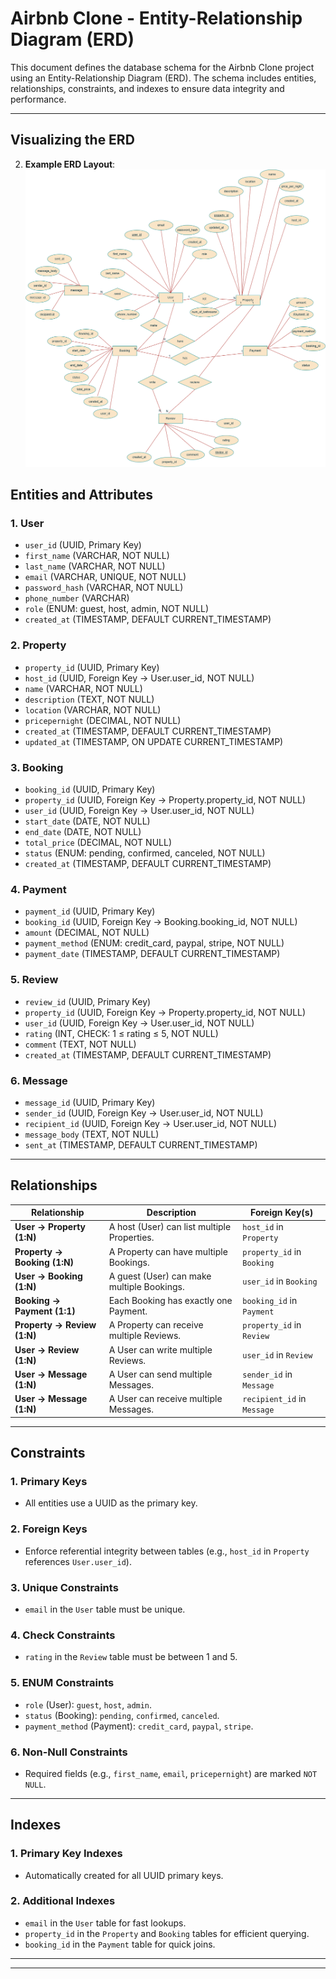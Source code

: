 # Airbnb Clone - Entity-Relationship Diagram (ERD)

This document defines the database schema for the Airbnb Clone project using an Entity-Relationship Diagram (ERD). The schema includes entities, relationships, constraints, and indexes to ensure data integrity and performance.

---
## Visualizing the ERD


2. **Example ERD Layout**:  
   ![ER Diagram](https://github.com/Yawksh/alx-airbnb-database/blob/main/ERD/erd_final.drawio.png) 

## Entities and Attributes

### **1. User**
- `user_id` (UUID, Primary Key)
- `first_name` (VARCHAR, NOT NULL)
- `last_name` (VARCHAR, NOT NULL)
- `email` (VARCHAR, UNIQUE, NOT NULL)
- `password_hash` (VARCHAR, NOT NULL)
- `phone_number` (VARCHAR)
- `role` (ENUM: guest, host, admin, NOT NULL)
- `created_at` (TIMESTAMP, DEFAULT CURRENT_TIMESTAMP)

### **2. Property**
- `property_id` (UUID, Primary Key)
- `host_id` (UUID, Foreign Key → User.user_id, NOT NULL)
- `name` (VARCHAR, NOT NULL)
- `description` (TEXT, NOT NULL)
- `location` (VARCHAR, NOT NULL)
- `pricepernight` (DECIMAL, NOT NULL)
- `created_at` (TIMESTAMP, DEFAULT CURRENT_TIMESTAMP)
- `updated_at` (TIMESTAMP, ON UPDATE CURRENT_TIMESTAMP)

### **3. Booking**
- `booking_id` (UUID, Primary Key)
- `property_id` (UUID, Foreign Key → Property.property_id, NOT NULL)
- `user_id` (UUID, Foreign Key → User.user_id, NOT NULL)
- `start_date` (DATE, NOT NULL)
- `end_date` (DATE, NOT NULL)
- `total_price` (DECIMAL, NOT NULL)
- `status` (ENUM: pending, confirmed, canceled, NOT NULL)
- `created_at` (TIMESTAMP, DEFAULT CURRENT_TIMESTAMP)

### **4. Payment**
- `payment_id` (UUID, Primary Key)
- `booking_id` (UUID, Foreign Key → Booking.booking_id, NOT NULL)
- `amount` (DECIMAL, NOT NULL)
- `payment_method` (ENUM: credit_card, paypal, stripe, NOT NULL)
- `payment_date` (TIMESTAMP, DEFAULT CURRENT_TIMESTAMP)

### **5. Review**
- `review_id` (UUID, Primary Key)
- `property_id` (UUID, Foreign Key → Property.property_id, NOT NULL)
- `user_id` (UUID, Foreign Key → User.user_id, NOT NULL)
- `rating` (INT, CHECK: 1 ≤ rating ≤ 5, NOT NULL)
- `comment` (TEXT, NOT NULL)
- `created_at` (TIMESTAMP, DEFAULT CURRENT_TIMESTAMP)

### **6. Message**
- `message_id` (UUID, Primary Key)
- `sender_id` (UUID, Foreign Key → User.user_id, NOT NULL)
- `recipient_id` (UUID, Foreign Key → User.user_id, NOT NULL)
- `message_body` (TEXT, NOT NULL)
- `sent_at` (TIMESTAMP, DEFAULT CURRENT_TIMESTAMP)

---

## Relationships

| Relationship                   | Description                                                                 | Foreign Key(s)                     |
|--------------------------------|-----------------------------------------------------------------------------|------------------------------------|
| **User → Property (1:N)**      | A host (User) can list multiple Properties.                                 | `host_id` in `Property`            |
| **Property → Booking (1:N)**   | A Property can have multiple Bookings.                                      | `property_id` in `Booking`         |
| **User → Booking (1:N)**       | A guest (User) can make multiple Bookings.                                  | `user_id` in `Booking`             |
| **Booking → Payment (1:1)**    | Each Booking has exactly one Payment.                                       | `booking_id` in `Payment`          |
| **Property → Review (1:N)**    | A Property can receive multiple Reviews.                                    | `property_id` in `Review`          |
| **User → Review (1:N)**        | A User can write multiple Reviews.                                          | `user_id` in `Review`              |
| **User → Message (1:N)**       | A User can send multiple Messages.                                          | `sender_id` in `Message`           |
| **User → Message (1:N)**       | A User can receive multiple Messages.                                       | `recipient_id` in `Message`        |

---

## Constraints

### **1. Primary Keys**
- All entities use a UUID as the primary key.

### **2. Foreign Keys**
- Enforce referential integrity between tables (e.g., `host_id` in `Property` references `User.user_id`).

### **3. Unique Constraints**
- `email` in the `User` table must be unique.

### **4. Check Constraints**
- `rating` in the `Review` table must be between 1 and 5.

### **5. ENUM Constraints**
- `role` (User): `guest`, `host`, `admin`.
- `status` (Booking): `pending`, `confirmed`, `canceled`.
- `payment_method` (Payment): `credit_card`, `paypal`, `stripe`.

### **6. Non-Null Constraints**
- Required fields (e.g., `first_name`, `email`, `pricepernight`) are marked `NOT NULL`.

---

## Indexes

### **1. Primary Key Indexes**
- Automatically created for all UUID primary keys.

### **2. Additional Indexes**
- `email` in the `User` table for fast lookups.
- `property_id` in the `Property` and `Booking` tables for efficient querying.
- `booking_id` in the `Payment` table for quick joins.

---



---


